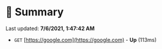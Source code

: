 # 📖 Summary
Last updated: **7/6/2021, 1:47:42 AM**

- `GET` [https://google.com](https://google.com) - **Up** (113ms)
